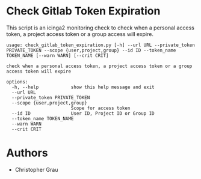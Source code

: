 # Check Gitlab Token Expiration

This script is an icinga2 monitoring check to check when a personal access token, a project access token or a group access will expire.

```
usage: check_gitlab_token_expiration.py [-h] --url URL --private_token PRIVATE_TOKEN --scope {user,project,group} --id ID --token_name TOKEN_NAME [--warn WARN] [--crit CRIT]

check when a personal access token, a project access token or a group access token will expire

options:
  -h, --help            show this help message and exit
  --url URL
  --private_token PRIVATE_TOKEN
  --scope {user,project,group}
                        Scope for access token
  --id ID               User ID, Project ID or Group ID
  --token_name TOKEN_NAME
  --warn WARN
  --crit CRIT
```

# Authors

- Christopher Grau
